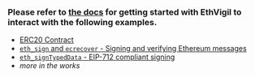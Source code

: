 ### Please refer to [the docs](https://ethvigil.com/docs) for getting started with EthVigil to interact with the following examples.

 - [ERC20 Contract](erc20/README.md)
 - [`eth_sign` and `ecrecover` -  Signing and verifying Ethereum messages](eth_sign/README.md)
 - [`eth_signTypedData` - EIP-712 compliant signing](EIP-712/README.md)
 - *more in the works*
